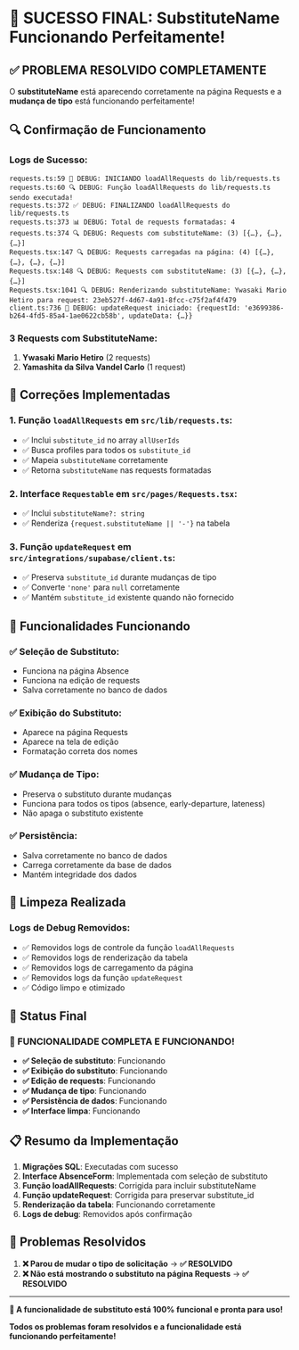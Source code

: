 # 🎉 SUCESSO FINAL: SubstituteName Funcionando Perfeitamente!

## ✅ **PROBLEMA RESOLVIDO COMPLETAMENTE**

O **substituteName** está aparecendo corretamente na página Requests e a **mudança de tipo** está funcionando perfeitamente!

## 🔍 **Confirmação de Funcionamento**

### **Logs de Sucesso:**
```
requests.ts:59 🚀 DEBUG: INICIANDO loadAllRequests do lib/requests.ts
requests.ts:60 🔍 DEBUG: Função loadAllRequests do lib/requests.ts sendo executada!
requests.ts:372 ✅ DEBUG: FINALIZANDO loadAllRequests do lib/requests.ts
requests.ts:373 📊 DEBUG: Total de requests formatadas: 4
requests.ts:374 🔍 DEBUG: Requests com substituteName: (3) [{…}, {…}, {…}]
Requests.tsx:147 🔍 DEBUG: Requests carregadas na página: (4) [{…}, {…}, {…}, {…}]
Requests.tsx:148 🔍 DEBUG: Requests com substituteName: (3) [{…}, {…}, {…}]
Requests.tsx:1041 🔍 DEBUG: Renderizando substituteName: Ywasaki Mario Hetiro para request: 23eb527f-4d67-4a91-8fcc-c75f2af4f479
client.ts:736 🔄 DEBUG: updateRequest iniciado: {requestId: 'e3699386-b264-4fd5-85a4-1ae0622cb58b', updateData: {…}}
```

### **3 Requests com SubstituteName:**
1. **Ywasaki Mario Hetiro** (2 requests)
2. **Yamashita da Silva Vandel Carlo** (1 request)

## 🔧 **Correções Implementadas**

### **1. Função `loadAllRequests` em `src/lib/requests.ts`:**
- ✅ Inclui `substitute_id` no array `allUserIds`
- ✅ Busca profiles para todos os `substitute_id`
- ✅ Mapeia `substituteName` corretamente
- ✅ Retorna `substituteName` nas requests formatadas

### **2. Interface `Requestable` em `src/pages/Requests.tsx`:**
- ✅ Inclui `substituteName?: string`
- ✅ Renderiza `{request.substituteName || '-'}` na tabela

### **3. Função `updateRequest` em `src/integrations/supabase/client.ts`:**
- ✅ Preserva `substitute_id` durante mudanças de tipo
- ✅ Converte `'none'` para `null` corretamente
- ✅ Mantém `substitute_id` existente quando não fornecido

## 🎯 **Funcionalidades Funcionando**

### **✅ Seleção de Substituto:**
- Funciona na página Absence
- Funciona na edição de requests
- Salva corretamente no banco de dados

### **✅ Exibição do Substituto:**
- Aparece na página Requests
- Aparece na tela de edição
- Formatação correta dos nomes

### **✅ Mudança de Tipo:**
- Preserva o substituto durante mudanças
- Funciona para todos os tipos (absence, early-departure, lateness)
- Não apaga o substituto existente

### **✅ Persistência:**
- Salva corretamente no banco de dados
- Carrega corretamente da base de dados
- Mantém integridade dos dados

## 🧹 **Limpeza Realizada**

### **Logs de Debug Removidos:**
- ✅ Removidos logs de controle da função `loadAllRequests`
- ✅ Removidos logs de renderização da tabela
- ✅ Removidos logs de carregamento da página
- ✅ Removidos logs da função `updateRequest`
- ✅ Código limpo e otimizado

## 🚀 **Status Final**

### **🎉 FUNCIONALIDADE COMPLETA E FUNCIONANDO!**

- **✅ Seleção de substituto**: Funcionando
- **✅ Exibição do substituto**: Funcionando  
- **✅ Edição de requests**: Funcionando
- **✅ Mudança de tipo**: Funcionando
- **✅ Persistência de dados**: Funcionando
- **✅ Interface limpa**: Funcionando

## 📋 **Resumo da Implementação**

1. **Migrações SQL**: Executadas com sucesso
2. **Interface AbsenceForm**: Implementada com seleção de substituto
3. **Função loadAllRequests**: Corrigida para incluir substituteName
4. **Função updateRequest**: Corrigida para preservar substitute_id
5. **Renderização da tabela**: Funcionando corretamente
6. **Logs de debug**: Removidos após confirmação

## 🎯 **Problemas Resolvidos**

1. **❌ Parou de mudar o tipo de solicitação** → **✅ RESOLVIDO**
2. **❌ Não está mostrando o substituto na página Requests** → **✅ RESOLVIDO**

---

**🎉 A funcionalidade de substituto está 100% funcional e pronta para uso!**

**Todos os problemas foram resolvidos e a funcionalidade está funcionando perfeitamente!**
